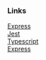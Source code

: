 ### Links

[Express](https://expressjs.com)</br>
[Jest](https://jestjs.io)</br>
[Typescript](https://www.typescriptlang.org/docs/)</br>
[Express](https://expressjs.com)</br>